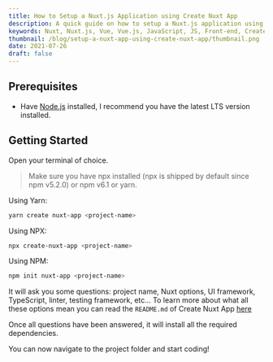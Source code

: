 ```yaml
---
title: How to Setup a Nuxt.js Application using Create Nuxt App
description: A quick guide on how to setup a Nuxt.js application using Create Nuxt App.
keywords: Nuxt, Nuxt.js, Vue, Vue.js, JavaScript, JS, Front-end, Create Nuxt App, Node, Node.js
thumbnail: /blog/setup-a-nuxt-app-using-create-nuxt-app/thumbnail.png
date: 2021-07-26
draft: false
---
```


## Prerequisites

- Have [Node.js](/blog/install-nodejs-and-npm) installed, I recommend you have the latest LTS version installed.

## Getting Started

Open your terminal of choice.

> Make sure you have npx installed (npx is shipped by default since npm v5.2.0) or npm v6.1 or yarn.

Using Yarn:

```bash
yarn create nuxt-app <project-name>
```

Using NPX:

```bash
npx create-nuxt-app <project-name>
```

Using NPM:

```bash
npm init nuxt-app <project-name>
```

It will ask you some questions: project name, Nuxt options, UI framework, TypeScript, linter, testing framework, etc... To learn more about what all these options mean you can read the `README.md` of Create Nuxt App [here](https://github.com/nuxt/create-nuxt-app)

Once all questions have been answered, it will install all the required dependencies.

You can now navigate to the project folder and start coding!